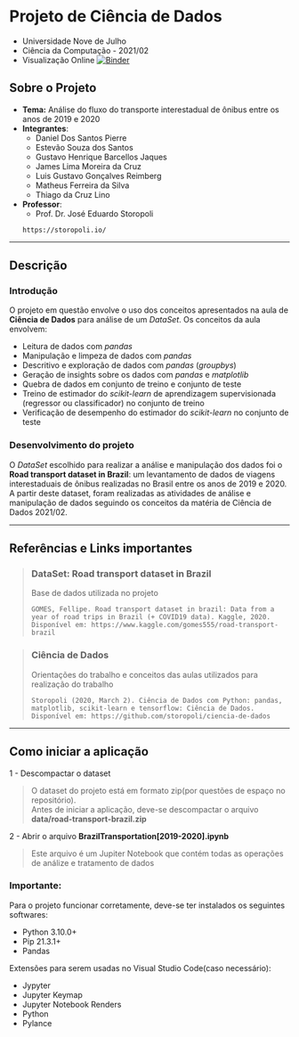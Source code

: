 # Projeto de Ciência de Dados
- Universidade Nove de Julho
- Ciência da Computação - 2021/02
- Visualização Online [![Binder](https://mybinder.org/badge_logo.svg)](https://mybinder.org/v2/gh/luisgustavoreimberg/uni9-data_science-brazil_transportation/main/BrazilTransportation[2019-2020].ipynb)

## Sobre o Projeto
- **Tema:** Análise do fluxo do transporte interestadual de ônibus entre os anos de 2019 e 2020
- **Integrantes**:
  - Daniel Dos Santos Pierre
  - Estevão Souza dos Santos
  - Gustavo Henrique Barcellos Jaques
  - James Lima Moreira da Cruz
  - Luis Gustavo Gonçalves Reimberg
  - Matheus Ferreira da Silva
  - Thiago da Cruz Lino
- **Professor**:
  - Prof. Dr. José Eduardo Storopoli
  ```
  https://storopoli.io/
  ```

--------------------------------------
## Descrição
### **Introdução**
O projeto em questão envolve o uso dos conceitos apresentados na aula de **Ciência de Dados** para análise de um *DataSet*. Os conceitos da aula envolvem:
- Leitura de dados com *pandas*
- Manipulação e limpeza de dados com *pandas*
- Descritivo e exploração de dados com *pandas* (*groupbys*)
- Geração de insights sobre os dados com *pandas* e *matplotlib*
- Quebra de dados em conjunto de treino e conjunto de teste
- Treino de estimador do *scikit-learn* de aprendizagem supervisionada (regressor ou classificador) no conjunto de treino
- Verificação de desempenho do estimador do *scikit-learn* no conjunto de teste

### **Desenvolvimento do projeto**
O *DataSet* escolhido para realizar a análise e manipulação dos dados foi o **Road transport dataset in Brazil**: um levantamento de dados de viagens interestaduais de ônibus realizadas no Brasil entre os anos de 2019 e 2020. A partir deste dataset, foram realizadas as atividades de análise e manipulação de dados seguindo os conceitos da matéria de Ciência de Dados 2021/02.

--------------------------------------
## Referências e Links importantes

> ### **DataSet: Road transport dataset in Brazil**
> Base de dados utilizada no projeto  
> ```
> GOMES, Fellipe. Road transport dataset in brazil: Data from a year of road trips in Brazil (+ COVID19 data). Kaggle, 2020. Disponível em: https://www.kaggle.com/gomes555/road-transport-brazil
> ```


> ### **Ciência de Dados**
> Orientações do trabalho e conceitos das aulas utilizados para realização do trabalho
> ```
> Storopoli (2020, March 2). Ciência de Dados com Python: pandas, matplotlib, scikit-learn e tensorflow: Ciência de Dados. Disponível em: https://github.com/storopoli/ciencia-de-dados
> ```

--------------------------------------
## Como iniciar a aplicação

1 - Descompactar o dataset
> O dataset do projeto está em formato zip(por questões de espaço no repositório).  
> Antes de iniciar a aplicação, deve-se descompactar o arquivo **data/road-transport-brazil.zip**

2 - Abrir o arquivo **BrazilTransportation[2019-2020].ipynb**
> Este arquivo é um Jupiter Notebook que contém todas as operações de análize e tratamento de dados

### **Importante:**
Para o projeto funcionar corretamente, deve-se ter instalados os seguintes softwares:
- Python 3.10.0+
- Pip 21.3.1+
- Pandas

Extensões para serem usadas no Visual Studio Code(caso necessário):
- Jypyter
- Jupyter Keymap
- Jupyter Notebook Renders
- Python
- Pylance